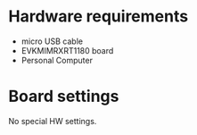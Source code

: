 Hardware requirements
=====================
- micro USB cable
- EVKMIMRXRT1180 board
- Personal Computer

Board settings
==============
No special HW settings.
